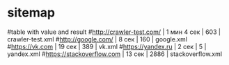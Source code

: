 # sitemap
#table with value and result
#http://crawler-test.com/   | 1 мин 4 сек | 603   | crawler-test.xml
#http://google.com/         | 8 сек       | 160   | google.xml
#https://vk.com             | 19 сек      | 389   | vk.xml
#https://yandex.ru          | 2 сек       | 5     | yandex.xml
#https://stackoverflow.com  | 13 сек      | 2886  | stackoverflow.xml
